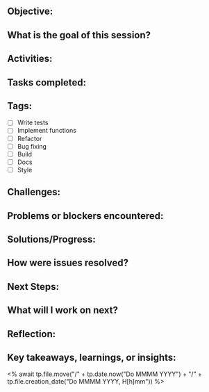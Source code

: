 ## Objective:
What is the goal of this session?
- 

## Activities:
Tasks completed:
- 

## Tags:
- [ ] Write tests
- [ ] Implement functions 
- [ ] Refactor
- [ ] Bug fixing
- [ ] Build
- [ ] Docs
- [ ] Style

## Challenges:
Problems or blockers encountered: 
- 

## Solutions/Progress:
How were issues resolved?
- 

## Next Steps:
What will I work on next?
- 

## Reflection:
Key takeaways, learnings, or insights:
- 

<% await tp.file.move("/" + tp.date.now("Do MMMM YYYY") + "/" + tp.file.creation_date("Do MMMM YYYY, H[h]mm")) %>